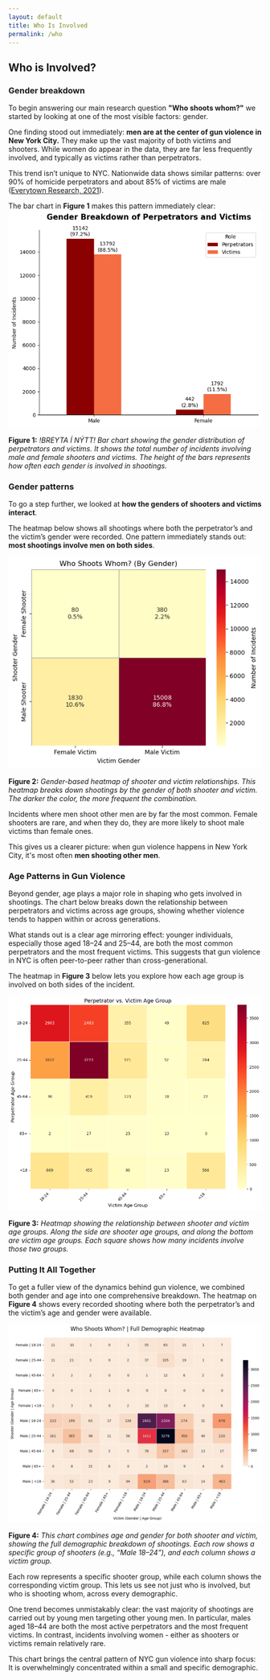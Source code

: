 ```yaml
---
layout: default
title: Who Is Involved
permalink: /who
---
```


## Who is Involved?

### Gender breakdown
To begin answering our main research question **"Who shoots whom?"** we started by looking at one of the most visible factors: gender.

One finding stood out immediately: **men are at the center of gun violence in New York City.** They make up the vast majority of both victims and shooters. While women do appear in the data, they are far less frequently involved, and typically as victims rather than perpetrators.

This trend isn’t unique to NYC. Nationwide data shows similar patterns: over 90% of homicide perpetrators and about 85% of victims are male ([Everytown Research, 2021](https://everytownresearch.org/report/guns-and-violence-against-women/)).

The bar chart in **Figure 1** makes this pattern immediately clear:
![Bar chart gender](/assets/fig1.png)

**Figure 1:** *!BREYTA Í NÝTT! Bar chart showing the gender distribution of perpetrators and victims. It shows the total number of incidents involving male and female shooters and victims. The height of the bars represents how often each gender is involved in shootings.*

### Gender patterns
To go a step further, we looked at **how the genders of shooters and victims interact**.

The heatmap below shows all shootings where both the perpetrator’s and the victim’s gender were recorded. One pattern immediately stands out: **most shootings involve men on both sides**.

![Gender heatmap](/assets/gender.png)

**Figure 2:** *Gender-based heatmap of shooter and victim relationships. This heatmap breaks down shootings by the gender of both shooter and victim. The darker the color, the more frequent the combination.*

Incidents where men shoot other men are by far the most common. Female shooters are rare, and when they do, they are more likely to shoot male victims than female ones.

This gives us a clearer picture: when gun violence happens in New York City, it's most often **men shooting other men**.

### Age Patterns in Gun Violence

Beyond gender, age plays a major role in shaping who gets involved in shootings. 
The chart below breaks down the relationship between perpetrators and victims across age groups, showing whether violence tends to happen within or across generations.

What stands out is a clear age mirroring effect: younger individuals, especially those aged 18–24 and 25–44, are both the most common perpetrators and the most frequent victims. This suggests that gun violence in NYC is often peer-to-peer rather than cross-generational.

The heatmap in **Figure 3** below lets you explore how each age group is involved on both sides of the incident.

![Age heatmap](/assets/agegroup.png)

**Figure 3:** *Heatmap showing the relationship between shooter and victim age groups. Along the side are shooter age groups, and along the bottom are victim age groups. Each square shows how many incidents involve those two groups.*


### Putting It All Together
To get a fuller view of the dynamics behind gun violence, we combined both gender and age into one comprehensive breakdown. The heatmap on **Figure 4** shows every recorded shooting where both the perpetrator’s and the victim’s age and gender were available.

![Combined heatmap](/assets/combineddynamics.png)

**Figure 4:** *This chart combines age and gender for both shooter and victim, showing the full demographic breakdown of shootings. Each row shows a specific group of shooters (e.g., “Male 18–24”), and each column shows a victim group.*

Each row represents a specific shooter group, while each column shows the corresponding victim group. This lets us see not just who is involved, but who is shooting whom, across every demographic.

One trend becomes unmistakably clear: the vast majority of shootings are carried out by young men targeting other young men. In particular, males aged 18–44 are both the most active perpetrators and the most frequent victims. In contrast, incidents involving women - either as shooters or victims remain relatively rare.

This chart brings the central pattern of NYC gun violence into sharp focus:
It is overwhelmingly concentrated within a small and specific demographic.



